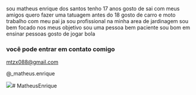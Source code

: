 sou matheus enrique dos santos
tenho 17 anos 
gosto de sai com meus amigos 
quero fazer uma tatuagem antes do 18 
gosto de carro e moto
trabalho com meu pai 
ja sou profissional na minha area de jardinagem 
sou bem focado nos meus objetivo 
sou uma pessoa bem paciente
sou bom em ensinar pessoas 
gosto de jogar bola 

### você pode entrar em contato comigo

mtzx088@gmail.com

@_matheus.enrique 

![](https://media1.tenor.com/m/pP6UhErKwsEAAAAd/asd.gif)# MatheusEnrique
